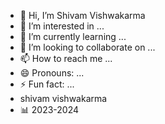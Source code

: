- 👋 Hi, I’m Shivam Vishwakarma
- 👀 I’m interested in ...
- 🌱 I’m currently learning ...
- 💞️ I’m looking to collaborate on ...
- 📫 How to reach me ...
- 😄 Pronouns: ...
- ⚡ Fun fact: ...
-  shivam vishwakarma
- 📊 2023-2024
<!---
Shivamvish7510/Shivamvish7510 is a ✨ special ✨ repository because its `README.md` (this file) appears on your GitHub profile.
You can click the Preview link to take a look at your changes.
--->
